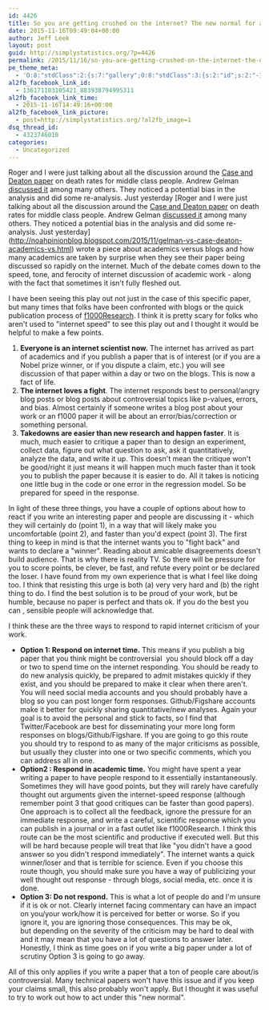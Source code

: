 ```yaml
---
id: 4426
title: So you are getting crushed on the internet? The new normal for academics.
date: 2015-11-16T09:49:04+00:00
author: Jeff Leek
layout: post
guid: http://simplystatistics.org/?p=4426
permalink: /2015/11/16/so-you-are-getting-crushed-on-the-internet-the-new-normal-for-academics/
pe_theme_meta:
  - 'O:8:"stdClass":2:{s:7:"gallery";O:8:"stdClass":3:{s:2:"id";s:2:"-1";s:5:"width";s:0:"";s:6:"height";s:0:"";}s:5:"video";O:8:"stdClass":1:{s:2:"id";s:2:"-1";}}'
al2fb_facebook_link_id:
  - 136171103105421_883938794995311
al2fb_facebook_link_time:
  - 2015-11-16T14:49:16+00:00
al2fb_facebook_link_picture:
  - post=http://simplystatistics.org/?al2fb_image=1
dsq_thread_id:
  - 4323746018
categories:
  - Uncategorized
---
```

Roger and I were just talking about all the discussion around the [Case and Deaton paper](http://www.pnas.org/content/early/2015/10/29/1518393112.full.pdf) on death rates for middle class people. Andrew Gelman [discussed it](http://www.slate.com/articles/health_and_science/science/2015/11/death_rates_for_white_middle_aged_americans_are_not_increasing.html) among many others. They noticed a potential bias in the analysis and did some re-analysis. Just yesterday [Roger and I were just talking about all the discussion around the [Case and Deaton paper](http://www.pnas.org/content/early/2015/10/29/1518393112.full.pdf) on death rates for middle class people. Andrew Gelman [discussed it](http://www.slate.com/articles/health_and_science/science/2015/11/death_rates_for_white_middle_aged_americans_are_not_increasing.html) among many others. They noticed a potential bias in the analysis and did some re-analysis. Just yesterday](http://noahpinionblog.blogspot.com/2015/11/gelman-vs-case-deaton-academics-vs.html) wrote a piece about academics versus blogs and how many academics are taken by surprise when they see their paper being discussed so rapidly on the internet. Much of the debate comes down to the speed, tone, and ferocity of internet discussion of academic work - along with the fact that sometimes it isn't fully fleshed out.

I have been seeing this play out not just in the case of this specific paper, but many times that folks have been confronted with blogs or the quick publication process of [f1000Research](http://f1000research.com/). I think it is pretty scary for folks who aren't used to "internet speed" to see this play out and I thought it would be helpful to make a few points.

  1. **Everyone is an internet scientist now.** The internet has arrived as part of academics and if you publish a paper that is of interest (or if you are a Nobel prize winner, or if you dispute a claim, etc.) you will see discussion of that paper within a day or two on the blogs. This is now a fact of life.
  2. **The internet loves a fight**. The internet responds best to personal/angry blog posts or blog posts about controversial topics like p-values, errors, and bias. Almost certainly if someone writes a blog post about your work or an f1000 paper it will be about an error/bias/correction or something personal.
  3. **Takedowns are easier than new research and happen faster**. It is much, much easier to critique a paper than to design an experiment, collect data, figure out what question to ask, ask it quantitatively, analyze the data, and write it up. This doesn't mean the critique won't be good/right it just means it will happen much much faster than it took you to publish the paper because it is easier to do. All it takes is noticing one little bug in the code or one error in the regression model. So be prepared for speed in the response.

In light of these three things, you have a couple of options about how to react if you write an interesting paper and people are discussing it - which they will certainly do (point 1), in a way that will likely make you uncomfortable (point 2), and faster than you'd expect (point 3). The first thing to keep in mind is that the internet wants you to "fight back" and wants to declare a "winner". Reading about amicable disagreements doesn't build audience. That is why there is reality TV. So there will be pressure for you to score points, be clever, be fast, and refute every point or be declared the loser. I have found from my own experience that is what I feel like doing too. I think that resisting this urge is both (a) very very hard and (b) the right thing to do. I find the best solution is to be proud of your work, but be humble, because no paper is perfect and thats ok. If you do the best you can , sensible people will acknowledge that.

I think these are the three ways to respond to rapid internet criticism of your work.

  * **Option 1: Respond on internet time.** This means if you publish a big paper that you think might be controversial  you should block off a day or two to spend time on the internet responding. You should be ready to do new analysis quickly, be prepared to admit mistakes quickly if they exist, and you should be prepared to make it clear when there aren't. You will need social media accounts and you should probably have a blog so you can post longer form responses. Github/Figshare accounts make it better for quickly sharing quantitative/new analyses. Again your goal is to avoid the personal and stick to facts, so I find that Twitter/Facebook are best for disseminating your more long form responses on blogs/Github/Figshare. If you are going to go this route you should try to respond to as many of the major criticisms as possible, but usually they cluster into one or two specific comments, which you can address all in one.
  * **Option2 : Respond in academic time.** You might have spent a year writing a paper to have people respond to it essentially instantaneously. Sometimes they will have good points, but they will rarely have carefully thought out arguments given the internet-speed response (although remember point 3 that good critiques can be faster than good papers). One approach is to collect all the feedback, ignore the pressure for an immediate response, and write a careful, scientific response which you can publish in a journal or in a fast outlet like f1000Research. I think this route can be the most scientific and productive if executed well. But this will be hard because people will treat that like "you didn't have a good answer so you didn't respond immediately". The internet wants a quick winner/loser and that is terrible for science. Even if you choose this route though, you should make sure you have a way of publicizing your well thought out response - through blogs, social media, etc. once it is done.
  * **Option 3: Do not respond.** This is what a lot of people do and I'm unsure if it is ok or not. Clearly internet facing commentary can have an impact on you/your work/how it is perceived for better or worse. So if you ignore it, you are ignoring those consequences. This may be ok, but depending on the severity of the criticism may be hard to deal with and it may mean that you have a lot of questions to answer later. Honestly, I think as time goes on if you write a big paper under a lot of scrutiny Option 3 is going to go away.

All of this only applies if you write a paper that a ton of people care about/is controversial. Many technical papers won't have this issue and if you keep your claims small, this also probably won't apply. But I thought it was useful to try to work out how to act under this "new normal".